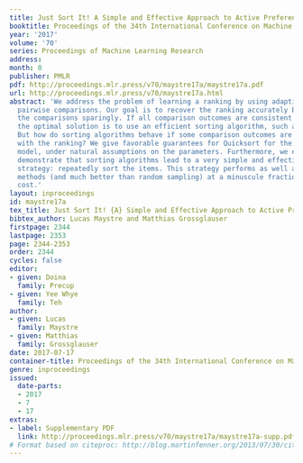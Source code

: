 ```yaml
---
title: Just Sort It! A Simple and Effective Approach to Active Preference Learning
booktitle: Proceedings of the 34th International Conference on Machine Learning
year: '2017'
volume: '70'
series: Proceedings of Machine Learning Research
address: 
month: 0
publisher: PMLR
pdf: http://proceedings.mlr.press/v70/maystre17a/maystre17a.pdf
url: http://proceedings.mlr.press/v70/maystre17a.html
abstract: 'We address the problem of learning a ranking by using adaptively chosen
  pairwise comparisons. Our goal is to recover the ranking accurately but to sample
  the comparisons sparingly. If all comparison outcomes are consistent with the ranking,
  the optimal solution is to use an efficient sorting algorithm, such as Quicksort.
  But how do sorting algorithms behave if some comparison outcomes are inconsistent
  with the ranking? We give favorable guarantees for Quicksort for the popular Bradley-Terry
  model, under natural assumptions on the parameters. Furthermore, we empirically
  demonstrate that sorting algorithms lead to a very simple and effective active learning
  strategy: repeatedly sort the items. This strategy performs as well as state-of-the-art
  methods (and much better than random sampling) at a minuscule fraction of the computational
  cost.'
layout: inproceedings
id: maystre17a
tex_title: Just Sort It! {A} Simple and Effective Approach to Active Preference Learning
bibtex_author: Lucas Maystre and Matthias Grossglauser
firstpage: 2344
lastpage: 2353
page: 2344-2353
order: 2344
cycles: false
editor:
- given: Doina
  family: Precup
- given: Yee Whye
  family: Teh
author:
- given: Lucas
  family: Maystre
- given: Matthias
  family: Grossglauser
date: 2017-07-17
container-title: Proceedings of the 34th International Conference on Machine Learning
genre: inproceedings
issued:
  date-parts:
  - 2017
  - 7
  - 17
extras:
- label: Supplementary PDF
  link: http://proceedings.mlr.press/v70/maystre17a/maystre17a-supp.pdf
# Format based on citeproc: http://blog.martinfenner.org/2013/07/30/citeproc-yaml-for-bibliographies/
---
```

